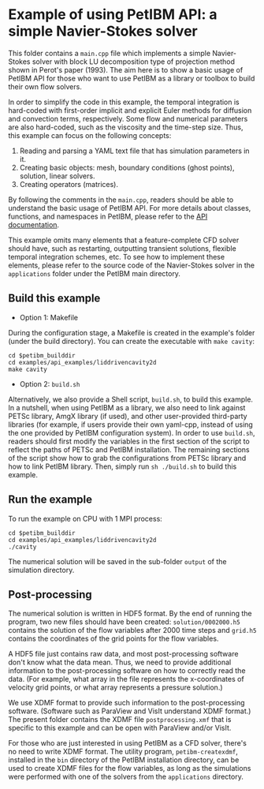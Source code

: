 # Example of using PetIBM API: a simple Navier-Stokes solver

This folder contains a `main.cpp` file which implements a simple Navier-Stokes solver with block LU decomposition type of projection method shown in Perot's paper (1993).
The aim here is to show a basic usage of PetIBM API for those who want to use PetIBM as a library or toolbox to build their own flow solvers.

In order to simplify the code in this example, the temporal integration is hard-coded with first-order implicit and explicit Euler methods for diffusion and convection terms, respectively.
Some flow and numerical parameters are also hard-coded, such as the viscosity and the time-step size.
Thus, this example can focus on the following concepts:

1. Reading and parsing a YAML text file that has simulation parameters in it.
2. Creating basic objects: mesh, boundary conditions (ghost points), solution, linear solvers.
3. Creating operators (matrices).

By following the comments in the `main.cpp`, readers should be able to understand the basic usage of PetIBM API.
For more details about classes, functions, and namespaces in PetIBM, please refer to the [API documentation](https://barbagroup.github.io/PetIBM/modules.html).

This example omits many elements that a feature-complete CFD solver should have, such as restarting, outputting transient solutions, flexible temporal integration schemes, etc.
To see how to implement these elements, please refer to the source code of the Navier-Stokes solver in the `applications` folder under the PetIBM main directory.

## Build this example

* Option 1: Makefile

During the configuration stage, a Makefile is created in the example's folder (under the build directory).
You can create the executable with `make cavity`:

```shell
cd $petibm_builddir
cd examples/api_examples/liddrivencavity2d
make cavity
```

* Option 2: `build.sh`

Alternatively, we also provide a Shell script, `build.sh`, to build this example.
In a nutshell, when using PetIBM as a library, we also need to link against PETSc library, AmgX library (if used), and other user-provided third-party libraries (for example, if users provide their own yaml-cpp, instead of using the one provided by PetIBM configuration system).
In order to use `build.sh`, readers should first modify the variables in the first section of the script to reflect the paths of PETSc and PetIBM installation.
The remaining sections of the script show how to grab the configurations from PETSc library and how to link PetIBM library.
Then, simply run `sh ./build.sh` to build this example.

## Run the example

To run the example on CPU with 1 MPI process:

```shell
cd $petibm_builddir
cd examples/api_examples/liddrivencavity2d
./cavity
```

The numerical solution will be saved in the sub-folder `output` of the simulation directory.

## Post-processing

The numerical solution is written in HDF5 format.
By the end of running the program, two new files should have been created: `solution/0002000.h5` contains the solution of the flow variables after 2000 time steps and `grid.h5` contains the coordinates of the grid points for the flow variables.

A HDF5 file just contains raw data, and most post-processing software don't know what the data mean.
Thus, we need to provide additional information to the post-processing software on how to correctly read the data.
(For example, what array in the file represents the x-coordinates of velocity grid points, or what array represents a pressure solution.)

We use XDMF format to provide such information to the post-processing software.
(Software such as ParaView and VisIt understand XDMF format.)
The present folder contains the XDMF file `postprocessing.xmf` that is specific to this example and can be open with ParaView and/or VisIt.

For those who are just interested in using PetIBM as a CFD solver, there's no need to write XDMF format.
The utility program, `petibm-createxdmf`, installed in the `bin` directory of the PetIBM installation directory, can be used to create XDMF files for the flow variables, as long as the simulations were performed with one of the solvers from the `applications` directory.
